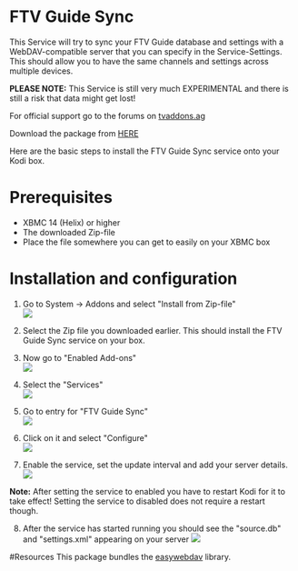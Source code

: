 FTV Guide Sync
==============

This Service will try to sync your FTV Guide database and settings with a WebDAV-compatible server that you can specify in the Service-Settings. This should allow you to have the same channels and settings across multiple devices.

**PLEASE NOTE:** This Service is still very much EXPERIMENTAL and there is still a risk that data might get lost!

For official support go to the forums on [tvaddons.ag](http://forums.tvaddons.ag/threads/22837-RELEASE-FTV-Guide)

Download the package from [HERE](https://github.com/bluezed/script.ftvguide_sync/releases/download/0.1.1/script.ftvguide_sync.zip)


Here are the basic steps to install the FTV Guide Sync service onto your Kodi box.

# Prerequisites
* XBMC 14 (Helix) or higher
* The downloaded Zip-file
* Place the file somewhere you can get to easily on your XBMC box

# Installation and configuration
1. Go to System -> Addons and select "Install from Zip-file"                                          
 ![](http://s19.postimg.org/hqhlmyf6r/step01.png)

2. Select the Zip file you downloaded earlier. This should install the FTV Guide Sync service on your box.

3. Now go to "Enabled Add-ons"                                                                     
 ![](http://s19.postimg.org/4cflbfvj7/sync_step1.png)

4. Select the "Services"                                                                     
 ![](http://s19.postimg.org/hfb7uplr7/sync_step2.png)

5. Go to entry for "FTV Guide Sync"                                                                              
![](http://s19.postimg.org/mo1neuesj/sync_step3.png)

6. Click on it and select "Configure"                                                                        
 ![](http://s19.postimg.org/ro3p0j9sz/sync_step4.png)

7. Enable the service, set the update interval and add your server details.                                    
 ![](http://s19.postimg.org/q1ehfaxr7/sync_step5.png)

 **Note:** After setting the service to enabled you have to restart Kodi for it to take effect!
Setting the service to disabled does not require a restart though.

8. After the service has started running you should see the "source.db" and "settings.xml" appearing on your server
 ![](http://s19.postimg.org/wdtmp50tf/sync_step6.png)

#Resources
This package bundles the [easywebdav](https://github.com/amnong/easywebdav) library.

